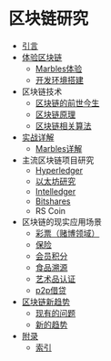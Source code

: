 # 区块链研究

- [引言](/01-引言/readme.md)
- [体验区块链](/02-体验区块链/readme.md)
  - [Marbles体验](/02-体验区块链/1-Marbles体验/readme.md)
  - [开发环境搭建](/02-体验区块链/2-开发环境搭建/readme.md)
- 区块链技术
  - [区块链的前世今生](/03-区块链技术/1-区块链的前世今生/readme.md)
  - [区块链原理](/03-区块链技术/2-区块链原理/readme.md)
  - [区块链相关算法](/03-区块链技术/3-区块链相关算法/readme.md)
- [实战详解](/04-实战详解/readme.md)
  - [Marbles详解](/04-实战详解/1-Marbles详解/readme.md)
- 主流区块链项目研究
  - [Hyperledger](/05-主流区块链项目研究/1-Hyperledger/readme.md)
  - [以太坊研究](/05-主流区块链项目研究/2-以太坊研究/readme.md)
  - [Intelledger](/05-主流区块链项目研究/3-intelledger/readme.md)
  - [Bitshares](/05-主流区块链项目研究/4-Bitshares/readme.md)
  - RS Coin
- 区块链的现实应用场景
  - [彩票（赌博领域）](/06-区块链的现实应用场景/01-彩票（赌博领域）/readme.md)
  - [保险](/06-区块链的现实应用场景/02-保险/readme.md)
  - [会员积分](/06-区块链的现实应用场景/03-会员积分/readme.md)
  - [食品溯源](/06-区块链的现实应用场景/04-食品溯源/readme.md)
  - [艺术品认证](/06-区块链的现实应用场景/05-艺术品认证/readme.md)
  - [p2p借贷](/06-区块链的现实应用场景/06-p2p借贷/readme.md)
- [区块链新趋势](/07-区块链新趋势/readme.md)
  - [现有的问题](/07-区块链新趋势/1-现有的问题/readme.md)
  - [新的趋势](/07-区块链新趋势/2-新的趋势/readme.md)
- [附录](/08-附录/readme.md)
  - [索引](/08-附录/1-索引/readme.md)
